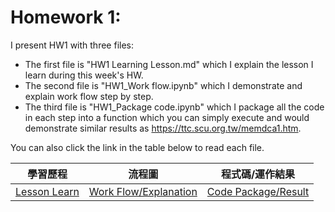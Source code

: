 # Homework 1:

I present HW1 with three files:
* The first file is "HW1 Learning Lesson.md" which I explain the lesson I learn during this week's HW.
* The second file is "HW1_Work flow.ipynb" which I demonstrate and explain work flow step by step.
* The third file is "HW1_Package code.ipynb" which I package all the code in each step into a function which you can simply execute and would demonstrate similar results as https://ttc.scu.org.tw/memdca1.htm. <br />

You can also click the link in the table below to read each file.
<br />

|學習歷程|流程圖|程式碼/運作結果|
|-------|------|-------------|
|[Lesson Learn](https://github.com/EnChiSu/Financial-Engineering/blob/master/Mortgage%20balance%20sheet/HW1%20Learning%20Lesson.md)|[Work Flow/Explanation](https://github.com/EnChiSu/Financial-Engineering/blob/master/Mortgage%20balance%20sheet/HW1_Work%20flow.ipynb)|[Code Package/Result](https://github.com/EnChiSu/Financial-Engineering/blob/master/Mortgage%20balance%20sheet/HW1_Package%20code.ipynb)|
